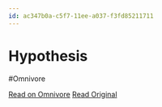 ```yaml
---
id: ac347b0a-c5f7-11ee-a037-f3fd85211711
---
```


# Hypothesis
#Omnivore

[Read on Omnivore](https://omnivore.app/me/hypothesis-18d8543659f)
[Read Original](https://hypothes.is/a/Gvqf-sX0Ee66Dg9lx5R-jQ)

